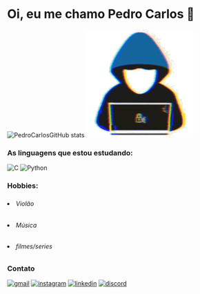 <h1> Oi, eu me chamo Pedro Carlos 👋</h1>

![PedroCarlosGitHub stats](https://github-readme-stats.vercel.app/api?username=PedroCarlos30&theme=blue-black)
![img](https://raw.githubusercontent.com/0xAbdulKhalid/0xAbdulKhalid/main/assets/mdImages/about_me.gif)

<h3>As linguagens que estou estudando:</h3>

![C](https://img.shields.io/badge/C-00599C?style=for-the-badge&logo=c&logoColor=white)
![Python](https://img.shields.io/badge/Python-14354C?style=for-the-badge&logo=python&logoColor=white)

<h3>Hobbies:<h3>
    <h6><li>Violão</li></h6>
    <h6><li>Música</li></h6>
    <h6><li>filmes/series</li></h6>

<h3>Contato</h3>
  
[![gmail](https://img.shields.io/badge/Gmail-D14836?style=for-the-badge&logo=gmail&logoColor=white)](mailto:pedrocarloslp@gmail.com)
[![instagram](https://img.shields.io/badge/Instagram-E4405F?style=for-the-badge&logo=instagram&logoColor=white)](https://www.instagram.com/pedrocarlos_07/)
[![linkedin](https://img.shields.io/badge/LinkedIn-0077B5?style=for-the-badge&logo=linkedin&logoColor=white)](https://www.linkedin.com/in/pedro-carlos-lima-paiva-110095220/)
[![discord](https://img.shields.io/badge/Discord-7289DA?style=for-the-badge&logo=discord&logoColor=white)](https://discord.com/channels/@me)


